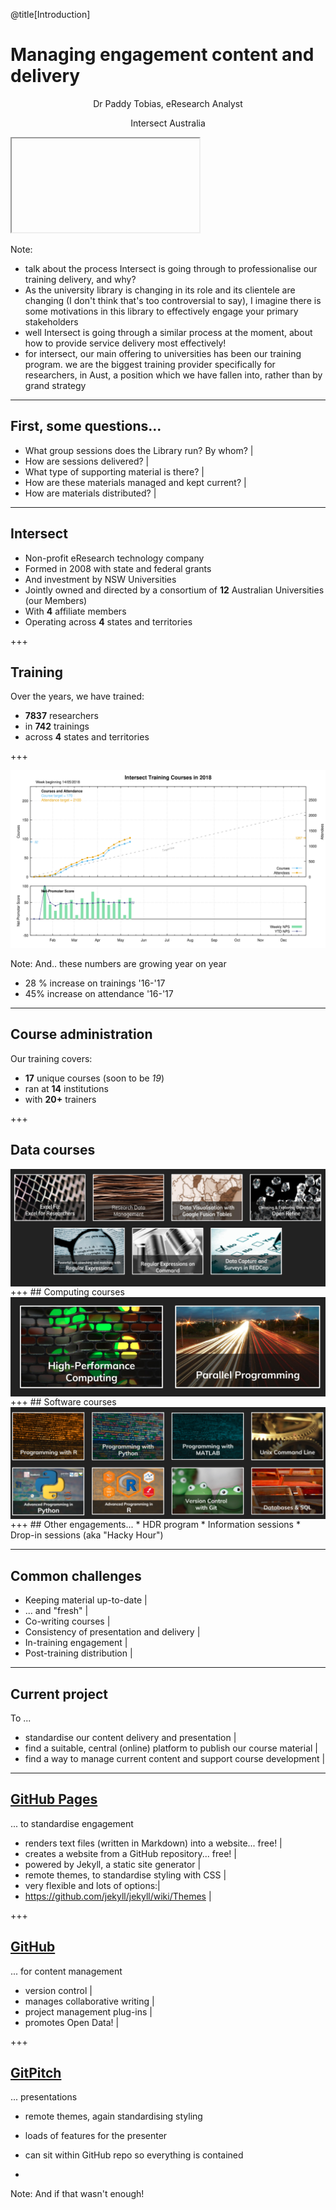 @title[Introduction]


# Managing engagement content and delivery

<p><div align=center>Dr Paddy Tobias, eResearch Analyst</div></p>

<p><div align=center>Intersect Australia</div></p>

<iframe class = "center" data-src="https://instagram.com/p/BjGzDGzBs3D/"></iframe>

Note:
* talk about the process Intersect is going through to professionalise our training delivery, and why?
* As the university library is changing in its role and its clientele are changing (I don't think that's too controversial to say), I imagine there is some motivations in this library to effectively engage your primary stakeholders
* well Intersect is going through a similar process at the moment, about how to provide service delivery most effectively!
* for intersect, our main offering to universities has been our training program. we are the biggest training provider specifically for researchers, in Aust, a position which we have fallen into, rather than by grand strategy

---
## First, some questions...
* What group sessions does the Library run? By whom? |
* How are sessions delivered? |
* What type of supporting material is there? |
* How are these materials managed and kept current? |
* How are materials distributed? |
---
## Intersect
* Non-profit eResearch technology company
* Formed in 2008 with state and federal grants
* And investment by NSW Universities
* Jointly owned and directed by a consortium of **12** Australian Universities (our Members)
* With **4** affiliate members
* Operating across **4** states and territories

+++
## Training

Over the years, we have trained:
* **7837** researchers
* in **742** trainings
* across **4** states and territories

+++

![training](assets/image/intersect_training_20180514.png)

Note:
And.. these numbers are growing year on year
* 28 % increase on trainings '16-'17
* 45% increase on attendance '16-'17
---

## Course administration
Our training covers:
* **17** unique courses (soon to be *19*)
* ran at **14** institutions
* with **20+** trainers

+++
## Data courses
<img src="assets/image/data_courses.png" align = "middle">
+++
## Computing courses
<img src="assets/image/compute_courses.png" align = "middle">
+++
## Software courses
<img src="assets/image/software-courses.png") align = "middle">
+++
## Other engagements...
* HDR program
* Information sessions
* Drop-in sessions (aka "Hacky Hour")

---
## Common challenges

* Keeping material up-to-date |
* ... and "fresh" |
* Co-writing courses |
* Consistency of presentation and delivery |
* In-training engagement |
* Post-training distribution |

---

## Current project
To ...
* standardise our content delivery and presentation |
* find a suitable, central (online) platform to publish our course material |
* find a way to manage current content and support course development |

---

## [GitHub Pages](https://intersectaustralia.github.io/surveys-with-qualtrics/)
... to standardise engagement



* renders text files (written in Markdown) into a website... free! |
* creates a website from a GitHub repository... free! |
* powered by Jekyll, a static site generator |
* remote themes, to standardise styling with CSS |
* very flexible and lots of options:|
* https://github.com/jekyll/jekyll/wiki/Themes |


+++

## [GitHub](https://github.com/IntersectAustralia/surveys-with-qualtrics)
... for content management

* version control |
* manages collaborative writing |
* project management plug-ins |
* promotes Open Data! |

+++
## [GitPitch](https://gitpitch.com/intersectAustralia/surveys-with-qualtrics#/)
... presentations

* remote themes, again standardising styling
* loads of features for the presenter
* can sit within GitHub repo so everything is contained


*
Note:
And if that wasn't enough!
